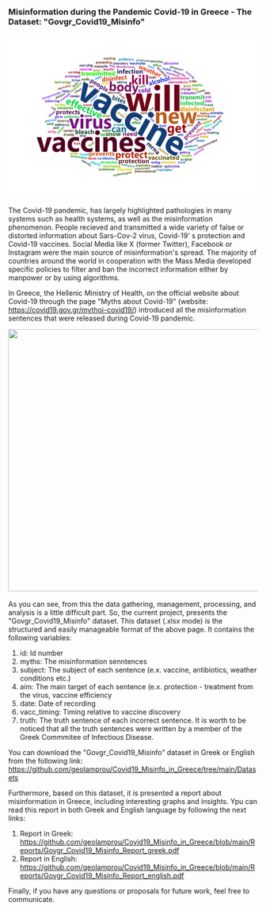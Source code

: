 ### Misinformation during the Pandemic Covid-19 in Greece - The Dataset: "Govgr_Covid19_Misinfo"

<p align="center">
  <img src="https://github.com/geolamprou/Govgr_Covid19_Misinfo_Dataset/blob/main/Graphs%20in%20English/Wordcloud%20of%20misinfo%20proposals.png" width="600" height="330" >
</p>

The Covid-19 pandemic, has largely highlighted pathologies in many systems such as health systems, as well as the misinformation phenomenon. People recieved and transmitted a wide variety of false or distorted information about Sars-Cov-2 virus, Covid-19' s protection and Covid-19 vaccines. Social Media like X (former Twitter), Facebook or Instagram were the main source of misinformation's spread. The majority of countries around the world in cooperation with the Mass Media developed specific policies to filter and ban the incorrect information either by manpower or by using algorithms. 

In Greece, the Hellenic Ministry of Health, on the official website about Covid-19 through the page "Myths about Covid-19" (website: https://covid19.gov.gr/mythoi-covid19/) introduced all the misinformation sentences that were released during Covid-19 pandemic.

<p align="center">
  <img src="https://github.com/geolamprou/Covid19_Misinfo_in_Greece/blob/main/images_for_readme/Myths_about_Covid19_gov_gr.png" width="600" height="530" >
</p>

As you can see, from this the data gathering, management, processing, and analysis is a little difficult part. So, the current project, presents the "Govgr_Covid19_Misinfo" dataset. This dataset (.xlsx mode) is the structured and easily manageable format of the above page. It contains the following variables: 

1. id: Id number
2. myths: The misinformation senntences
3. subject: The subject of each sentence (e.x. vaccine, antibiotics, weather conditions etc.)
4. aim: The main target of each sentence (e.x. protection - treatment from the virus, vaccine efficiency
5. date: Date of recording
6. vacc_timing: Timing relative to vaccine discovery
7. truth: The truth sentence of each incorrect sentence. It is worth to be noticed that all the truth sentences were written by a member of the Greek Commmitee of Infectious Disease.

You can download the "Govgr_Covid19_Misinfo" dataset in Greek or English from the following link: https://github.com/geolamprou/Covid19_Misinfo_in_Greece/tree/main/Datasets 

Furthermore, based on this dataset, it is presented a report about misinformation in Greece, including interesting graphs and insights. Ypu can read this report in both Greek and English language by following the next links:
1. Report in Greek: https://github.com/geolamprou/Covid19_Misinfo_in_Greece/blob/main/Reports/Govgr_Covid19_Misinfo_Report_greek.pdf
2. Report in English: https://github.com/geolamprou/Covid19_Misinfo_in_Greece/blob/main/Reports/Govgr_Covid19_Misinfo_Report_english.pdf

Finally, if you have any questions or proposals for future work, feel free to communicate.

